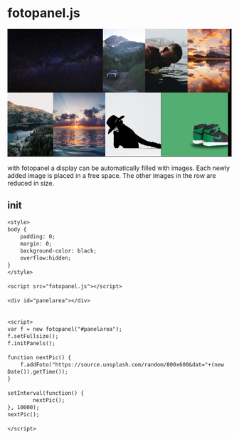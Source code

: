 # fotopanel.js

![example](fotopanel.jpg)

with fotopanel a display can be automatically filled with images. 
Each newly added image is placed in a free space. 
The other images in the row are reduced in size.

## init

```
<style>
body {
	padding: 0;
	margin: 0;
	background-color: black;
	overflow:hidden;
}
</style>

<script src="fotopanel.js"></script>

<div id="panelarea"></div>


<script>
var f = new fotopanel("#panelarea");
f.setFullsize();
f.initPanels();

function nextPic() {
	f.addFoto("https://source.unsplash.com/random/800x600&dat="+(new Date()).getTime());	
}

setInterval(function() {
		nextPic();
}, 10000);
nextPic();

</script>
```